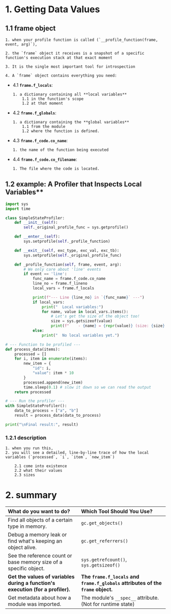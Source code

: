 # 1. Getting Data Values

## 1.1 frame object

    1. when your profile function is called (`__profile_function(frame, event, arg)`), 

    2. the `frame` object it receives is a snapshot of a specific function's execution stack at that exact moment
    
    3. It is the single most important tool for introspection

    4. A `frame` object contains everything you need:
    
*   4.1 **`frame.f_locals`**: 
  
        1. a dictionary containing all **local variables**
            1.1 in the function's scope 
            1.2 at that moment 
            
*   4.2 **`frame.f_globals`**: 

        1. a dictionary containing the **global variables**
            1.1 from the module 
            1.2 where the function is defined.

*   4.3 **`frame.f_code.co_name`**: 

        1. the name of the function being executed

*   4.4 **`frame.f_code.co_filename`**: 
    
        1. The file where the code is located.

## 1.2 example: A Profiler that Inspects Local Variables**

```python
import sys
import time

class SimpleStateProfiler:
    def __init__(self):
        self._original_profile_func = sys.getprofile()

    def __enter__(self):
        sys.setprofile(self._profile_function)

    def __exit__(self, exc_type, exc_val, exc_tb):
        sys.setprofile(self._original_profile_func)

    def _profile_function(self, frame, event, arg):
        # We only care about 'line' events
        if event == 'line':
            func_name = frame.f_code.co_name
            line_no = frame.f_lineno
            local_vars = frame.f_locals

            print(f"--- Line {line_no} in `{func_name}` ---")
            if local_vars:
                print("  Local variables:")
                for name, value in local_vars.items():
                    # Let's get the size of the object too!
                    size = sys.getsizeof(value)
                    print(f"    - {name} = {repr(value)} (size: {size} bytes)")
            else:
                print("  No local variables yet.")

# --- Function to be profiled ---
def process_data(items):
    processed = []
    for i, item in enumerate(items):
        new_item = {
            "id": i,
            "value": item * 10
        }
        processed.append(new_item)
        time.sleep(0.1) # slow it down so we can read the output
    return processed

# --- Run the profiler ---
with SimpleStateProfiler():
    data_to_process = ["a", "b"]
    result = process_data(data_to_process)

print("\nFinal result:", result)
```

### 1.2.1 description
    1. when you run this, 
    2. you will see a detailed, line-by-line trace of how the local variables (`processed`, `i`, `item`, `new_item`) 
    
        2.1 come into existence 
        2.2 what their values 
        2.3 sizes 

# 2. summary

| What do you want to do? | Which Tool Should You Use? |
| :--- | :--- |
| Find all objects of a certain type in memory. | `gc.get_objects()` |
| Debug a memory leak or find what's keeping an object alive. | `gc.get_referrers()` |
| See the reference count or base memory size of a specific object. | `sys.getrefcount()`, `sys.getsizeof()` |
| **Get the values of variables during a function's execution (for a profiler).** | **The `frame.f_locals` and `frame.f_globals` attributes of the `frame` object.** |
| Get metadata about how a module was imported. | The module's `__spec__` attribute. (Not for runtime state) |
